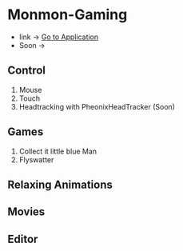 # Monmon-Gaming

- link &rarr; [Go to Application](https://anno100.github.io/Monmon-Gaming/3D/Page.html)
- Soon &rarr;


## Control
1. Mouse
2. Touch
3. Headtracking with PheonixHeadTracker (Soon)

## Games
1. Collect it little blue Man
2. Flyswatter

## Relaxing Animations

## Movies

## Editor
